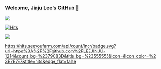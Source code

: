 ### Welcome, Jinju Lee's GitHub 👋
<img src="https://img.shields.io/github/followers/LEEJINJU-1214?style=social">

[![Hits](https://hits.seeyoufarm.com/api/count/incr/badge.svg?url=https%3A%2F%2Fgithub.com%2FLEEJINJU-1214&count_bg=%2379C83D&title_bg=%23555555&icon=&icon_color=%23E7E7E7&title=hits&edge_flat=false)](https://hits.seeyoufarm.com)

<a href="https://hits.seeyoufarm.com"><img src="https://hits.seeyoufarm.com/api/count/incr/badge.svg?url=https%3A%2F%2Fgithub.com%2FLEEJINJU-1214&count_bg=%2379C83D&title_bg=%23555555&icon=&icon_color=%23E7E7E7&title=hits&edge_flat=false"/></a>

https://hits.seeyoufarm.com/api/count/incr/badge.svg?url=https%3A%2F%2Fgithub.com%2FLEEJINJU-1214&count_bg=%2379C83D&title_bg=%23555555&icon=&icon_color=%23E7E7E7&title=hits&edge_flat=false

<!--
**LEEJINJU-1214/LEEJINJU-1214** is a ✨ _special_ ✨ repository because its `README.md` (this file) appears on your GitHub profile.

Here are some ideas to get you started:

- 🔭 I’m currently working on ...
- 🌱 I’m currently learning ...
- 👯 I’m looking to collaborate on ...
- 🤔 I’m looking for help with ...
- 💬 Ask me about ...
- 📫 How to reach me: ...
- 😄 Pronouns: ...
- ⚡ Fun fact: ...
-->
